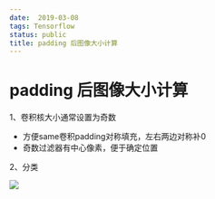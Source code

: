 ```yaml
---
date:  2019-03-08
tags: Tensorflow
status: public
title: padding 后图像大小计算
---
```

# padding 后图像大小计算

1、卷积核大小通常设置为奇数
+ 方便same卷积padding对称填充，左右两边对称补0
+ 奇数过滤器有中心像素，便于确定位置

2、分类

![](./_image/2019-03-08-10-19-37.jpg)
